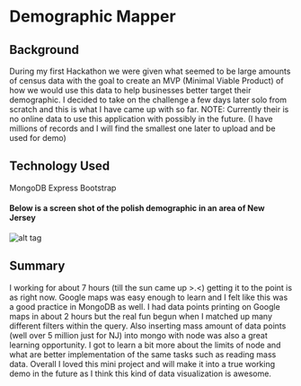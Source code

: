 # Demographic Mapper

## Background

During my first Hackathon we were given what seemed to be large amounts of census data with the goal to create an MVP (Minimal Viable Product) of how we would use this data to help businesses better target their demographic.
I decided to take on the challenge a few days later solo from scratch and this is what I have came up with so far.
NOTE: Currently their is no online data to use this application with possibly in the future. (I have millions of records and I will find the smallest one later to upload and be used for demo)

## Technology Used

MongoDB
Express
Bootstrap

#### Below is a screen shot of the polish demographic in an area of New Jersey

![alt tag](https://cloud.githubusercontent.com/assets/15336070/14511781/eef246e2-01a7-11e6-9cac-5efa2652fd86.png)

## Summary

I working for about 7 hours (till the sun came up >.<) getting it to the point is as right now.
Google maps was easy enough to learn and I felt like this was a good practice in MongoDB as well.
I had data points printing on Google maps in about 2 hours but the real fun begun when I matched up many different filters within the query.
Also inserting mass amount of data points (well over 5 million just for NJ) into mongo with node was also a great learning opportunity.
I got to learn a bit more about the limits of node and what are better implementation of the same tasks such as reading mass data.
Overall I loved this mini project and will make it into a true working demo in the future as I think this kind of data visualization is awesome.
